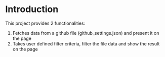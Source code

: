 # Introduction
This project provides 2 functionalities:
1. Fetches data from a github file (github_settings.json) and present it on the page
2. Takes user defined filter criteria, filter the file data and show the result on the page
